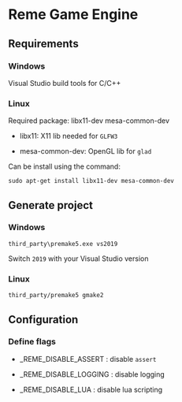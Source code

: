 # Reme Game Engine

## Requirements

### Windows

Visual Studio build tools for C/C++

### Linux

Required package: libx11-dev mesa-common-dev

- libx11: X11 lib needed for `GLFW3`

- mesa-common-dev: OpenGL lib for `glad`

Can be install using the command:
```
sudo apt-get install libx11-dev mesa-common-dev
```

## Generate project

### Windows

```
third_party\premake5.exe vs2019
```

Switch `2019` with your Visual Studio version

### Linux

```
third_party/premake5 gmake2
```

## Configuration

### Define flags

- _REME_DISABLE_ASSERT : disable `assert`

- _REME_DISABLE_LOGGING : disable logging

- _REME_DISABLE_LUA : disable lua scripting
